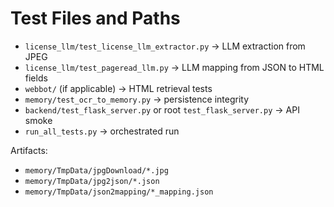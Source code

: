 # Test Files and Paths

- `license_llm/test_license_llm_extractor.py` → LLM extraction from JPEG
- `license_llm/test_pageread_llm.py` → LLM mapping from JSON to HTML fields
- `webbot/` (if applicable) → HTML retrieval tests
- `memory/test_ocr_to_memory.py` → persistence integrity
- `backend/test_flask_server.py` or root `test_flask_server.py` → API smoke
- `run_all_tests.py` → orchestrated run

Artifacts:
- `memory/TmpData/jpgDownload/*.jpg`
- `memory/TmpData/jpg2json/*.json`
- `memory/TmpData/json2mapping/*_mapping.json`
